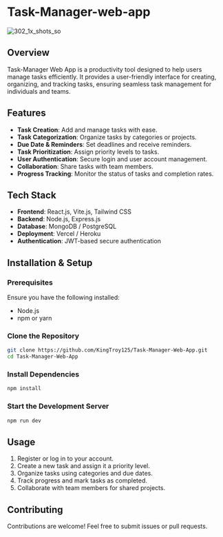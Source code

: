 # Task-Manager-web-app

![302_1x_shots_so](https://github.com/user-attachments/assets/8af5651c-0f34-4942-aa3d-ec20c074a1da)

## Overview
Task-Manager Web App is a productivity tool designed to help users manage tasks efficiently. It provides a user-friendly interface for creating, organizing, and tracking tasks, ensuring seamless task management for individuals and teams.

## Features
- **Task Creation**: Add and manage tasks with ease.
- **Task Categorization**: Organize tasks by categories or projects.
- **Due Date & Reminders**: Set deadlines and receive reminders.
- **Task Prioritization**: Assign priority levels to tasks.
- **User Authentication**: Secure login and user account management.
- **Collaboration**: Share tasks with team members.
- **Progress Tracking**: Monitor the status of tasks and completion rates.

## Tech Stack
- **Frontend**: React.js, Vite.js, Tailwind CSS
- **Backend**: Node.js, Express.js
- **Database**: MongoDB / PostgreSQL
- **Deployment**: Vercel / Heroku
- **Authentication**: JWT-based secure authentication

## Installation & Setup
### Prerequisites
Ensure you have the following installed:
- Node.js
- npm or yarn

### Clone the Repository
```sh
git clone https://github.com/KingTroy125/Task-Manager-Web-App.git
cd Task-Manager-Web-App
```

### Install Dependencies
```sh
npm install
```

### Start the Development Server
```sh
npm run dev
```


## Usage
1. Register or log in to your account.
2. Create a new task and assign it a priority level.
3. Organize tasks using categories and due dates.
4. Track progress and mark tasks as completed.
5. Collaborate with team members for shared projects.

## Contributing
Contributions are welcome! Feel free to submit issues or pull requests.
